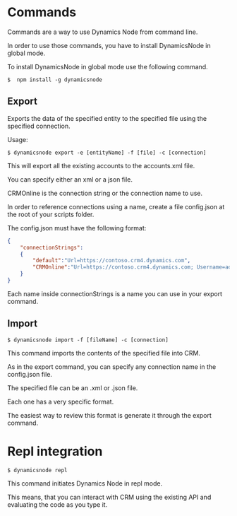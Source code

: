 # Commands
Commands are a way to use Dynamics Node from command line. 

In order to use those commands, you have to install DynamicsNode in global mode. 

To install DynamicsNode in global mode use the following command.
```
$  npm install -g dynamicsnode
```


## Export
Exports the data of the specified entity to the specified file using the specified connection. 

Usage:

```
$ dynamicsnode export -e [entityName] -f [file] -c [connection]
```

This will export all the existing accounts to the accounts.xml file.

You can specify either an xml or a json file.

CRMOnline is the connection string or the connection name to use. 

In order to reference connections using a name, create a file config.json at the root of your scripts folder.

The config.json must have the following format:
```json
{
	"connectionStrings":
	{
		"default":"Url=https://contoso.crm4.dynamics.com",
		"CRMOnline":"Url=https://contoso.crm4.dynamics.com; Username=admin@contoso.onmicrosoft.com; Password=YourPassword;"
	}
}
```
Each name inside connectionStrings is a name you can use in your export command.

## Import
```
$ dynamicsnode import -f [fileName] -c [connection]
```

This command imports the contents of the specified file into CRM.

As in the export command, you can specify any connection name in the config.json file.

The specified file can be an .xml or .json file. 

Each one has a very specific format. 

The easiest way to review this format is generate it through the export command.

# Repl integration
```
$ dynamicsnode repl
```
This command initiates Dynamics Node in repl mode. 

This means, that you can interact with CRM using the existing API and evaluating the code as you type it.

